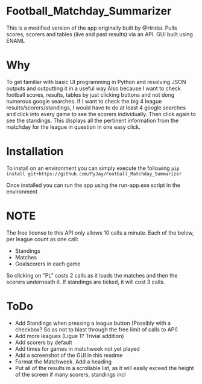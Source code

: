 # Football_Matchday_Summarizer
This is a modified version of the app originally built by @Hridai.
Pulls scores, scorers and tables (live and past results) via an API. GUI built using ENAML

# Why
To get familiar with basic UI programming in Python and resolving JSON outputs and outputting it in a useful way
Also because I want to check football scores, results, tables by just clicking buttons and not dong numerous google searches. If I want to check the big 4 league results/scorers/standings, I would have to do at least 4 google searches and click into every game to see the scorers individually. Then click again to see the standings.
This displays all the pertinent information from the matchday for the league in question in one easy click.

# Installation
To install on an environment you can simply execute the following
`pip install git+https://github.com/PyJay/Football_Matchday_Summarizer`

Once installed you can run the app using the run-app.exe script in the environment

# NOTE
The free license to this API only allows 10 calls a minute. Each of the below, per league count as one call:
-	Standings
-	Matches
-	Goalscorers in each game

So clicking on "PL" costs 2 calls as it loads the matches and then the scorers underneath it. If standings are ticked, it will cost 3 calls.

# ToDo
- Add Standings when pressing a league button (Possibly with a checkbox? So as not to blast through the free limit of calls to API)
- Add more leagues (Ligue 1? Trivial addition)
- Add scorers by default
- Add times for games in matchweek not yet played
- Add a screenshot of the GUI in this readme
- Format the Matchweek. Add a heading
- Put all of the results in a scrollable list, as it will easily exceed the height of the screen if many scorers, standings incl
